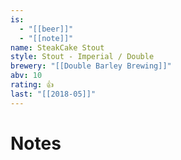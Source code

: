 ```yaml
---
is:
  - "[[beer]]"
  - "[[note]]"
name: SteakCake Stout
style: Stout - Imperial / Double
brewery: "[[Double Barley Brewing]]"
abv: 10
rating: 👍
last: "[[2018-05]]"
---
```

# Notes

